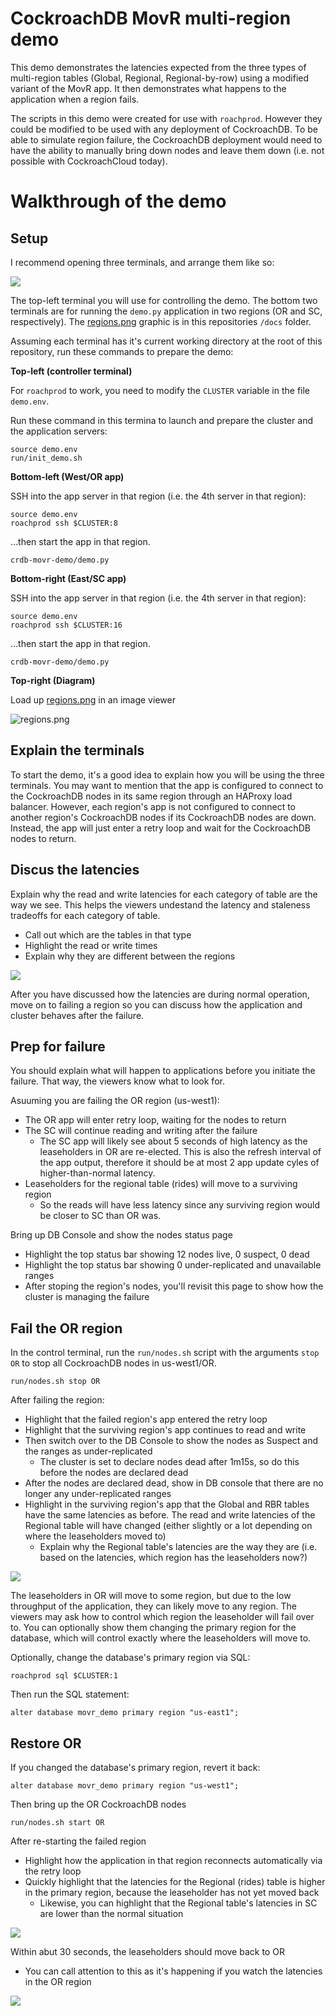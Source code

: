 # CockroachDB MovR multi-region demo

This demo demonstrates the latencies expected from the three types of multi-region tables (Global, Regional, Regional-by-row) using a modified variant of the MovR app. It then demonstrates what happens to the application when a region fails.

The scripts in this demo were created for use with `roachprod`. However they could be modified to be used with any deployment of CockroachDB. To be able to simulate region failure, the CockroachDB deployment would need to have the ability to manually bring down nodes and leave them down (i.e. not possible with CockroachCloud today).

# Walkthrough of the demo
## Setup
I recommend opening three terminals, and arrange them like so:

![](/docs/mr-demo-1-latencies.png)

The top-left terminal you will use for controlling the demo. The bottom two terminals are for running the `demo.py` application in two regions (OR and SC, respectively). The [regions.png](/docs/regions.jpg) graphic is in this repositories `/docs` folder.


Assuming each terminal has it's current working directory at the root of this repository, run these commands to prepare the demo:

**Top-left (controller terminal)**

For `roachprod` to work, you need to modify the `CLUSTER` variable in the file `demo.env`.

Run these command in this termina to launch and prepare the cluster and the application servers:
```
source demo.env
run/init_demo.sh
```

**Bottom-left (West/OR app)**

SSH into the app server in that region (i.e. the 4th server in that region):
```
source demo.env
roachprod ssh $CLUSTER:8
```

…then start the app in that region.
```
crdb-movr-demo/demo.py
```

**Bottom-right (East/SC app)**

SSH into the app server in that region (i.e. the 4th server in that region):
```
source demo.env
roachprod ssh $CLUSTER:16
```

…then start the app in that region.
```
crdb-movr-demo/demo.py
```

**Top-right (Diagram)**

Load up [regions.png](/docs/regions.jpg) in an image viewer

![regions.png](/docs/regions.jpg)

## Explain the terminals
To start the demo, it's a good idea to explain how you will be using the three terminals. You may want to mention that the app is configured to connect to the CockroachDB nodes in its same region through an HAProxy load balancer. However, each region's app is not configured to connect to another region's CockroachDB nodes if its CockroachDB nodes are down. Instead, the app will just enter a retry loop and wait for the CockroachDB nodes to return.


## Discus the latencies
Explain why the read and write latencies for each category of table are the way we see. This helps the viewers undestand the latency and staleness tradeoffs for each category of table.
- Call out which are the tables in that type
- Highlight the read or write times
- Explain why they are different between the regions

![](/docs/mr-demo-1-latencies.png)

After you have discussed how the latencies are during normal operation, move on to failing a region so you can discuss how the application and cluster behaves after the failure.

## Prep for failure
You should explain what will happen to applications before you initiate the failure. That way, the viewers know what to look for.

Asuuming you are failing the OR region (us-west1):
- The OR app will enter retry loop, waiting for the nodes to return
- The SC will continue reading and writing after the failure
  - The SC app will likely see about 5 seconds of high latency as the leaseholders in OR are re-elected. This is also the refresh interval of the app output, therefore it should be at most 2 app update cyles of higher-than-normal latency.
- Leaseholders for the regional table (rides) will move to a surviving region
  - So the reads will have less latency since any surviving region would be closer to SC than OR was.

Bring up DB Console and show the nodes status page
- Highlight the top status bar showing 12 nodes live, 0 suspect, 0 dead
- Highlight the top status bar showing 0 under-replicated and unavailable ranges
- After stoping the region's nodes, you'll revisit this page to show how the cluster is managing the failure

## Fail the OR region
In the control terminal, run the `run/nodes.sh` script with the arguments `stop OR` to stop all CockroachDB nodes in us-west1/OR.
```
run/nodes.sh stop OR
```

After failing the region:
- Highlight that the failed region's app entered the retry loop
- Highlight that the surviving region's app continues to read and write
- Then switch over to the DB Console to show the nodes as Suspect and the ranges as under-replicated
  - The cluster is set to declare nodes dead after 1m15s, so do this before the nodes are declared dead
- After the nodes are declared dead, show in DB console that there are no longer any under-replicated ranges
- Highlight in the surviving region's app that the Global and RBR tables have the same latencies as before. The read and write latencies of the Regional table will have changed (either slightly or a lot depending on where the leaseholders moved to)
  - Explain why the Regional table's latencies are the way they are (i.e. based on the latencies, which region has the leaseholders now?)

![](/docs/mr-demo-2-OR-fail.png)

The leaseholders in OR will move to some region, but due to the low throughput of the application, they can likely move to any region. The viewers may ask how to control which region the leaseholder will fail over to. You can optionally show them changing the primary region for the database, which will control exactly where the leaseholders will move to.

Optionally, change the database's primary region via SQL:
```
roachprod sql $CLUSTER:1
```

Then run the SQL statement:
```
alter database movr_demo primary region "us-east1";
```

## Restore OR
If you changed the database's primary region, revert it back:
```
alter database movr_demo primary region "us-west1";
```

Then bring up the OR CockroachDB nodes
```
run/nodes.sh start OR
```

After re-starting the failed region
- Highlight how the application in that region reconnects automatically via the retry loop
- Quickly highlight that the latencies for the Regional (rides) table is higher in the primary region, because the leaseholder has not yet moved back
  - Likewise, you can highlight that the Regional table's latencies in SC are lower than the normal situation

![](/docs/mr-demo-3-OR-restore.png)

Within abut 30 seconds, the leaseholders should move back to OR
  - You can call attention to this as it's happening if you watch the latencies in the OR region

![](/docs/mr-demo-4-normal.png)
